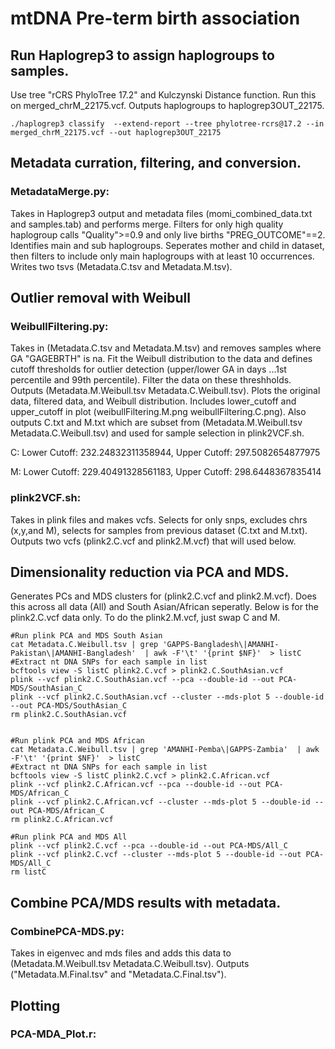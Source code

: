 # mtDNA Pre-term birth association



## Run Haplogrep3 to assign haplogroups to samples.

Use tree "rCRS PhyloTree 17.2" and  Kulczynski Distance function. Run this on merged_chrM_22175.vcf. Outputs haplogroups to haplogrep3OUT_22175. 

```
./haplogrep3 classify  --extend-report --tree phylotree-rcrs@17.2 --in merged_chrM_22175.vcf --out haplogrep3OUT_22175
```

## Metadata curration, filtering, and conversion. 
### MetadataMerge.py: 
Takes in Haplogrep3 output and metadata files (momi_combined_data.txt and samples.tab) and performs merge. Filters for only high quality haplogroup calls "Quality">=0.9 and only live births "PREG_OUTCOME"==2. Identifies main and sub haplogroups. 
Seperates mother and child in dataset, then filters to include only main haplogroups with at least 10 occurrences. Writes two tsvs (Metadata.C.tsv and Metadata.M.tsv). 

## Outlier removal with Weibull
### WeibullFiltering.py:
Takes in (Metadata.C.tsv and Metadata.M.tsv) and removes samples where GA "GAGEBRTH" is na. Fit the Weibull distribution to the data and defines cutoff thresholds for outlier detection (upper/lower GA in days ...1st percentile and 99th percentile). Filter the data on these threshholds. 
Outputs (Metadata.M.Weibull.tsv Metadata.C.Weibull.tsv).
Plots the original data, filtered data, and Weibull distribution. Includes lower_cutoff and upper_cutoff in plot (weibullFiltering.M.png weibullFiltering.C.png).
Also outputs C.txt and M.txt which are subset from (Metadata.M.Weibull.tsv Metadata.C.Weibull.tsv) and used for sample selection in plink2VCF.sh.

C: Lower Cutoff: 232.24832311358944, Upper Cutoff: 297.5082654877975

M: Lower Cutoff: 229.40491328561183, Upper Cutoff: 298.6448367835414


### plink2VCF.sh: 
Takes in plink files and makes vcfs. Selects for only snps, excludes chrs (x,y,and M), selects for samples from previous dataset (C.txt and M.txt). Outputs two vcfs (plink2.C.vcf and plink2.M.vcf) that will used below. 

## Dimensionality reduction via PCA and MDS.
Generates PCs and MDS clusters for (plink2.C.vcf and plink2.M.vcf). Does this across all data (All) and South Asian/African seperatly. Below is for the plink2.C.vcf data only. To do the plink2.M.vcf, just swap C and M. 
```
#Run plink PCA and MDS South Asian
cat Metadata.C.Weibull.tsv | grep 'GAPPS-Bangladesh\|AMANHI-Pakistan\|AMANHI-Bangladesh'  | awk -F'\t' '{print $NF}'  > listC
#Extract nt DNA SNPs for each sample in list
bcftools view -S listC plink2.C.vcf > plink2.C.SouthAsian.vcf
plink --vcf plink2.C.SouthAsian.vcf --pca --double-id --out PCA-MDS/SouthAsian_C
plink --vcf plink2.C.SouthAsian.vcf --cluster --mds-plot 5 --double-id --out PCA-MDS/SouthAsian_C
rm plink2.C.SouthAsian.vcf


#Run plink PCA and MDS African
cat Metadata.C.Weibull.tsv | grep 'AMANHI-Pemba\|GAPPS-Zambia'  | awk -F'\t' '{print $NF}'  > listC
#Extract nt DNA SNPs for each sample in list
bcftools view -S listC plink2.C.vcf > plink2.C.African.vcf
plink --vcf plink2.C.African.vcf --pca --double-id --out PCA-MDS/African_C
plink --vcf plink2.C.African.vcf --cluster --mds-plot 5 --double-id --out PCA-MDS/African_C
rm plink2.C.African.vcf

#Run plink PCA and MDS All
plink --vcf plink2.C.vcf --pca --double-id --out PCA-MDS/All_C
plink --vcf plink2.C.vcf --cluster --mds-plot 5 --double-id --out PCA-MDS/All_C
rm listC
```

## Combine PCA/MDS results with metadata. 
### CombinePCA-MDS.py: 
Takes in eigenvec and mds files and adds this data to (Metadata.M.Weibull.tsv Metadata.C.Weibull.tsv). Outputs ("Metadata.M.Final.tsv" and "Metadata.C.Final.tsv"). 



## Plotting
### PCA-MDA_Plot.r:

